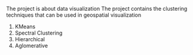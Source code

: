 The project is about data visualization
The project contains the clustering techniques that can be used in geospatial visualization
1. KMeans
2. Spectral Clustering
3. Hierarchical
4. Aglomerative
